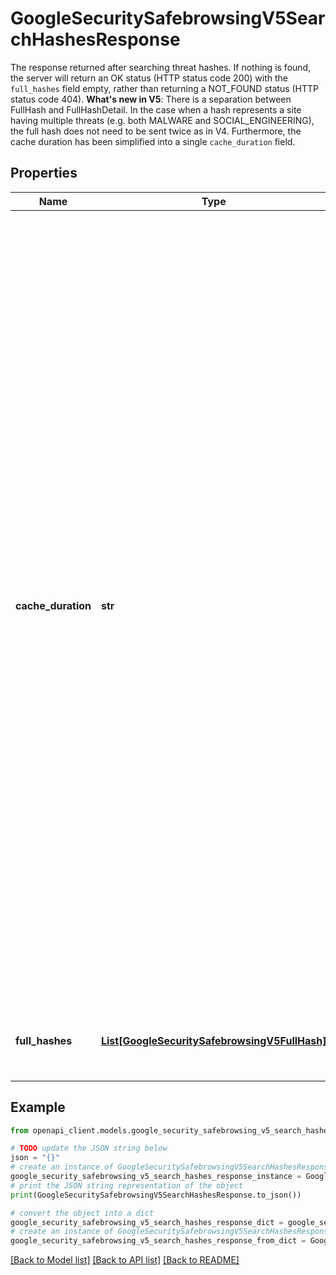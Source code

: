 # GoogleSecuritySafebrowsingV5SearchHashesResponse

The response returned after searching threat hashes. If nothing is found, the server will return an OK status (HTTP status code 200) with the `full_hashes` field empty, rather than returning a NOT_FOUND status (HTTP status code 404). **What's new in V5**: There is a separation between FullHash and FullHashDetail. In the case when a hash represents a site having multiple threats (e.g. both MALWARE and SOCIAL_ENGINEERING), the full hash does not need to be sent twice as in V4. Furthermore, the cache duration has been simplified into a single `cache_duration` field.

## Properties

Name | Type | Description | Notes
------------ | ------------- | ------------- | -------------
**cache_duration** | **str** | The client-side cache duration. The client MUST add this duration to the current time to determine the expiration time. The expiration time then applies to every hash prefix queried by the client in the request, regardless of how many full hashes are returned in the response. Even if the server returns no full hashes for a particular hash prefix, this fact MUST also be cached by the client. Important: the client MUST NOT assume that the server will return the same cache duration for all responses. The server MAY choose different cache durations for different responses depending on the situation. | [optional] 
**full_hashes** | [**List[GoogleSecuritySafebrowsingV5FullHash]**](GoogleSecuritySafebrowsingV5FullHash.md) | Unordered list. The unordered list of full hashes found. | [optional] 

## Example

```python
from openapi_client.models.google_security_safebrowsing_v5_search_hashes_response import GoogleSecuritySafebrowsingV5SearchHashesResponse

# TODO update the JSON string below
json = "{}"
# create an instance of GoogleSecuritySafebrowsingV5SearchHashesResponse from a JSON string
google_security_safebrowsing_v5_search_hashes_response_instance = GoogleSecuritySafebrowsingV5SearchHashesResponse.from_json(json)
# print the JSON string representation of the object
print(GoogleSecuritySafebrowsingV5SearchHashesResponse.to_json())

# convert the object into a dict
google_security_safebrowsing_v5_search_hashes_response_dict = google_security_safebrowsing_v5_search_hashes_response_instance.to_dict()
# create an instance of GoogleSecuritySafebrowsingV5SearchHashesResponse from a dict
google_security_safebrowsing_v5_search_hashes_response_from_dict = GoogleSecuritySafebrowsingV5SearchHashesResponse.from_dict(google_security_safebrowsing_v5_search_hashes_response_dict)
```
[[Back to Model list]](../README.md#documentation-for-models) [[Back to API list]](../README.md#documentation-for-api-endpoints) [[Back to README]](../README.md)


